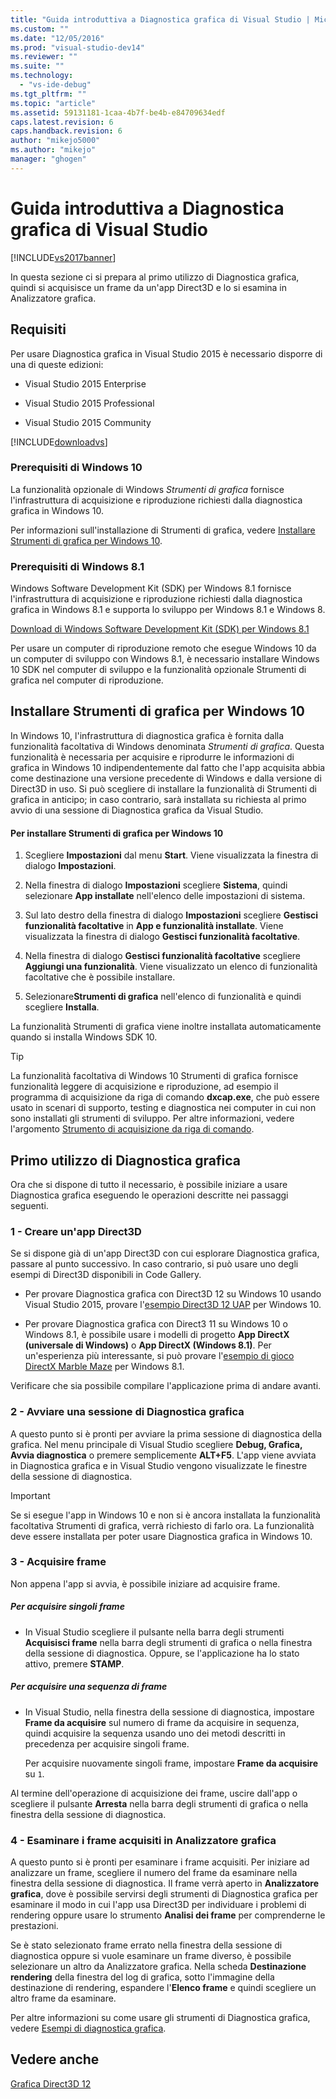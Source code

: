 ```yaml
---
title: "Guida introduttiva a Diagnostica grafica di Visual Studio | Microsoft Docs"
ms.custom: ""
ms.date: "12/05/2016"
ms.prod: "visual-studio-dev14"
ms.reviewer: ""
ms.suite: ""
ms.technology: 
  - "vs-ide-debug"
ms.tgt_pltfrm: ""
ms.topic: "article"
ms.assetid: 59131181-1caa-4b7f-be4b-e84709634edf
caps.latest.revision: 6
caps.handback.revision: 6
author: "mikejo5000"
ms.author: "mikejo"
manager: "ghogen"
---
```

# Guida introduttiva a Diagnostica grafica di Visual Studio
[!INCLUDE[vs2017banner](../code-quality/includes/vs2017banner.md)]

In questa sezione ci si prepara al primo utilizzo di Diagnostica grafica, quindi si acquisisce un frame da un'app Direct3D e lo si esamina in Analizzatore grafica.  
  
## Requisiti  
 Per usare Diagnostica grafica in Visual Studio 2015 è necessario disporre di una di queste edizioni:  
  
-   Visual Studio 2015 Enterprise  
  
-   Visual Studio 2015 Professional  
  
-   Visual Studio 2015 Community  
  
 [!INCLUDE[downloadvs](../debugger/includes/downloadvs_md.md)]  
  
### Prerequisiti di Windows 10  
 La funzionalità opzionale di Windows *Strumenti di grafica* fornisce l'infrastruttura di acquisizione e riproduzione richiesti dalla diagnostica grafica in Windows 10.  
  
 Per informazioni sull'installazione di Strumenti di grafica, vedere [Installare Strumenti di grafica per Windows 10](#InstallGraphicsTools).  
  
### Prerequisiti di Windows 8.1  
 Windows Software Development Kit \(SDK\) per Windows 8.1 fornisce l'infrastruttura di acquisizione e riproduzione richiesti dalla diagnostica grafica in Windows 8.1 e supporta lo sviluppo per Windows 8.1 e Windows 8.  
  
 [Download di Windows Software Development Kit \(SDK\) per Windows 8.1](https://msdn.microsoft.com/en-us/windows/desktop/bg162891.aspx)  
  
 Per usare un computer di riproduzione remoto che esegue Windows 10 da un computer di sviluppo con Windows 8.1, è necessario installare Windows 10 SDK nel computer di sviluppo e la funzionalità opzionale Strumenti di grafica nel computer di riproduzione.  
  
##  <a name="InstallGraphicsTools"></a> Installare Strumenti di grafica per Windows 10  
 In Windows 10, l'infrastruttura di diagnostica grafica è fornita dalla funzionalità facoltativa di Windows denominata *Strumenti di grafica*.  Questa funzionalità è necessaria per acquisire e riprodurre le informazioni di grafica in Windows 10 indipendentemente dal fatto che l'app acquisita abbia come destinazione una versione precedente di Windows e dalla versione di Direct3D in uso.  Si può scegliere di installare la funzionalità di Strumenti di grafica in anticipo; in caso contrario, sarà installata su richiesta al primo avvio di una sessione di Diagnostica grafica da Visual Studio.  
  
#### Per installare Strumenti di grafica per Windows 10  
  
1.  Scegliere **Impostazioni** dal menu **Start**.  Viene visualizzata la finestra di dialogo **Impostazioni**.  
  
2.  Nella finestra di dialogo **Impostazioni** scegliere **Sistema**, quindi selezionare **App installate** nell'elenco delle impostazioni di sistema.  
  
3.  Sul lato destro della finestra di dialogo **Impostazioni** scegliere **Gestisci funzionalità facoltative** in **App e funzionalità installate**.  Viene visualizzata la finestra di dialogo **Gestisci funzionalità facoltative**.  
  
4.  Nella finestra di dialogo **Gestisci funzionalità facoltative** scegliere **Aggiungi una funzionalità**.  Viene visualizzato un elenco di funzionalità facoltative che è possibile installare.  
  
5.  Selezionare**Strumenti di grafica** nell'elenco di funzionalità e quindi scegliere **Installa**.  
  
 La funzionalità Strumenti di grafica viene inoltre installata automaticamente quando si installa Windows SDK 10.  
  
> [!TIP]
>  La funzionalità facoltativa di Windows 10 Strumenti di grafica fornisce funzionalità leggere di acquisizione e riproduzione, ad esempio il programma di acquisizione da riga di comando **dxcap.exe**, che può essere usato in scenari di supporto, testing e diagnostica nei computer in cui non sono installati gli strumenti di sviluppo.  Per altre informazioni, vedere l'argomento [Strumento di acquisizione da riga di comando](../debugger/command-line-capture-tool.md).  
  
## Primo utilizzo di Diagnostica grafica  
 Ora che si dispone di tutto il necessario, è possibile iniziare a usare Diagnostica grafica  eseguendo le operazioni descritte nei passaggi seguenti.  
  
### 1 \- Creare un'app Direct3D  
 Se si dispone già di un'app Direct3D con cui esplorare Diagnostica grafica, passare al punto successivo.  In caso contrario, si può usare uno degli esempi di Direct3D disponibili in Code Gallery.  
  
-   Per provare Diagnostica grafica con Direct3D 12 su Windows 10 usando Visual Studio 2015, provare l'[esempio Direct3D 12 UAP](https://code.msdn.microsoft.com/Direct3D-12-UAP-Sample-ecb1779f) per Windows 10.  
  
-   Per provare Diagnostica grafica con Direct3 11 su Windows 10 o Windows 8.1, è possibile usare i modelli di progetto **App DirectX \(universale di Windows\)** o **App DirectX \(Windows 8.1\)**.  Per un'esperienza più interessante, si può provare l'[esempio di gioco DirectX Marble Maze](https://code.msdn.microsoft.com/windowsapps/DirectX-Marble-Maze-Game-e4806345) per Windows 8.1.  
  
 Verificare che sia possibile compilare l'applicazione prima di andare avanti.  
  
### 2 \- Avviare una sessione di Diagnostica grafica  
 A questo punto si è pronti per avviare la prima sessione di diagnostica della grafica.  Nel menu principale di Visual Studio scegliere **Debug, Grafica, Avvia diagnostica** o premere semplicemente **ALT\+F5**.  L'app viene avviata in Diagnostica grafica e in Visual Studio vengono visualizzate le finestre della sessione di diagnostica.  
  
> [!IMPORTANT]
>  Se si esegue l'app in Windows 10 e non si è ancora installata la funzionalità facoltativa Strumenti di grafica, verrà richiesto di farlo ora.  La funzionalità deve essere installata per poter usare Diagnostica grafica in Windows 10.  
  
### 3 \- Acquisire frame  
 Non appena l'app si avvia, è possibile iniziare ad acquisire frame.  
  
##### Per acquisire singoli frame  
  
-   In Visual Studio scegliere il pulsante nella barra degli strumenti **Acquisisci frame** nella barra degli strumenti di grafica o nella finestra della sessione di diagnostica.  Oppure, se l'applicazione ha lo stato attivo, premere **STAMP**.  
  
##### Per acquisire una sequenza di frame  
  
-   In Visual Studio, nella finestra della sessione di diagnostica, impostare **Frame da acquisire** sul numero di frame da acquisire in sequenza, quindi acquisire la sequenza usando uno dei metodi descritti in precedenza per acquisire singoli frame.  
  
     Per acquisire nuovamente singoli frame, impostare **Frame da acquisire** su `1`.  
  
 Al termine dell'operazione di acquisizione dei frame, uscire dall'app o scegliere il pulsante **Arresta** nella barra degli strumenti di grafica o nella finestra della sessione di diagnostica.  
  
### 4 \- Esaminare i frame acquisiti in Analizzatore grafica  
 A questo punto si è pronti per esaminare i frame acquisiti.  Per iniziare ad analizzare un frame, scegliere il numero del frame da esaminare nella finestra della sessione di diagnostica.  Il frame verrà aperto in **Analizzatore grafica**, dove è possibile servirsi degli strumenti di Diagnostica grafica per esaminare il modo in cui l'app usa Direct3D per individuare i problemi di rendering oppure usare lo strumento **Analisi dei frame** per comprenderne le prestazioni.  
  
 Se è stato selezionato frame errato nella finestra della sessione di diagnostica oppure si vuole esaminare un frame diverso, è possibile selezionare un altro da Analizzatore grafica.  Nella scheda **Destinazione rendering** della finestra del log di grafica, sotto l'immagine della destinazione di rendering, espandere l'**Elenco frame** e quindi scegliere un altro frame da esaminare.  
  
 Per altre informazioni su come usare gli strumenti di Diagnostica grafica, vedere [Esempi di diagnostica grafica](../debugger/graphics-diagnostics-examples.md).  
  
## Vedere anche  
 [Grafica Direct3D 12](http://msdn.microsoft.com/it-it/52094ae3-3b44-4689-9ee7-1ba1b3a779cb)
